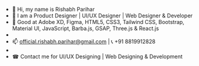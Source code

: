 - 👋 Hi, my name is Rishabh Parihar
- 👀 I am a Product Designer | UI/UX Designer | Web Designer & Developer
- 🌱 Good at Adobe XD, Figma, HTML5, CSS3, Tailwind CSS, Bootstrap, Material UI, JavaScript, Barba.js, GSAP, Three.js & React.js
-
- 📫 official.rishabh.parihar@gmail.com | 📞 +91 8819912828
-
- ☎ Contact me for UI/UX Designing | Web Designing & Development

<!---thisisanalyst/thisisanalyst is a ✨ special ✨ repository because its `README.md` (this file) appears on your GitHub profile.
You can click the Preview link to take a look at your changes.--->

